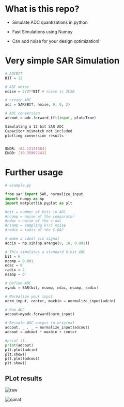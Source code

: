 # What is this repo?
- Simulate ADC quantizations in python

- Fast Simulations using Numpy

- Can add noise for your design optimization!

# Very simple SAR Simulation
```python
# ADCBIT
BIT = 12

# ADC noise
noise = 2/2**BIT # noise is 2LSB

# create ADC
adc = SAR(BIT, noise, 0, 0, 2)

# ADC conversion
adcout = adc.forward_fft(input, plot=True)
```
```sh
Simulating a 12 bit SAR ADC
Capacitor mismatch not included
plotting conversion results


SNDR: [64.12131504]
ENOB: [10.35902243]
```

# Further usage
```python
# example.py

from sar import SAR, normalize_input
import numpy as np
import matplotlib.pyplot as plt

#bit = number of bits in ADC
#ncomp = noise of the comparator
#ndac = noise of the c-dac
#nsamp = sampling kT/C noise
#radix = radix of the C-DAC

# make a ideal sin signal
adcin = np.sin(np.arange(0, 10, 0.001))

# This simulates a standard 6-bit ADC
bit = 6
ncomp = 0.001
ndac = 0
radix = 2
nsamp = 0

# Define ADC
myadc = SAR(bit, ncomp, ndac, nsamp, radix)

# Normalize your input
norm_input, center, maxbin = normalize_input(adcin)

# Run ADC
adcout=myadc.forward(norm_input)

# Rescale ADC output to original
adcout, _ , _ = normalize_input(adcout)
adcout = adcout * maxbin + center

#print it.
print(adcout)
plt.plot(adcin)
plt.show()
plt.plot(adcout)
plt.show()
```

## PLot results
![raw](results/raw.png)

![qunat](results/quantized.png)
